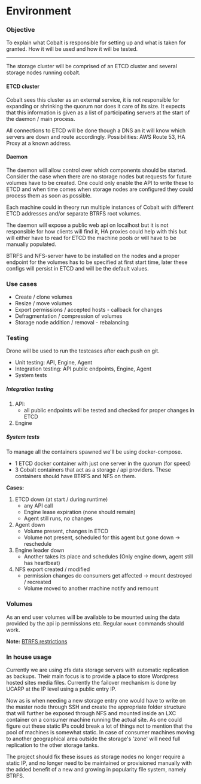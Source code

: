 # Environment

### Objective

To explain what Cobalt is responsible for setting up and what is taken for granted.
How it will be used and how it will be tested.

---

The storage cluster will be comprised of an ETCD cluster and several storage nodes running cobalt.

#### ETCD cluster

Cobalt sees this cluster as an external service, it is not responsible for expanding or shrinking
the quorum nor does it care of its size.
It expects that this information is given as a list of participating servers at
the start of the daemon / main process.

All connections to ETCD will be done though a DNS an it will know which servers are down and route accordingly.
Possibilities: AWS Route 53, HA Proxy at a known address.

#### Daemon

The daemon will allow control over which components should be started. Consider the case
when there are no storage nodes but requests for future volumes have to be created. One could
only enable the API to write these to ETCD and when time comes when storage nodes are
configured they could process them as soon as possible.

Each machine could in theory run multiple instances of Cobalt with different ETCD addresses and/or
separate BTRFS root volumes.

The daemon will expose a public web api on localhost but it is not responsible
for how clients will find it, HA proxies could help with this but will either have to
read for ETCD the machine pools or will have to be manually populated.

BTRFS and NFS-server have to be installed on the nodes and a proper endpoint for the
volumes has to be specified at first start time, later these configs will persist in
ETCD and will be the default values.


### Use cases

- Create / clone volumes
- Resize / move volumes
- Export permissions / accepted hosts - callback for changes
- Defragmentation / compression of volumes
- Storage node addition / removal - rebalancing

### Testing

Drone will be used to run the testcases after each push on git.

- Unit testing: API, Engine, Agent
- Integration testing: API public endpoints, Engine, Agent
- System tests

##### Integration testing

1. API:
    * all public endpoints will be tested and checked for proper changes in ETCD
2. Engine

##### System tests

To manage all the containers spawned we'll be using docker-compose.

- 1 ETCD docker container with just one server in the quorum (for speed)
- 3 Cobalt containers that act as a storage / api providers. These containers should have BTRFS and NFS on them.

**Cases:**

1. ETCD down (at start / during runtime)
    * any API call
    * Engine lease expiration (none should remain)
    * Agent still runs, no changes
2. Agent down
    * Volume present, changes in ETCD
    * Volume not present, scheduled for this agent but gone down -> reschedule
3. Engine leader down
    * Another takes its place and schedules (Only engine down, agent still has heartbeat)
4. NFS export created / modified
    * permission changes do consumers get affected -> mount destroyed / recreated
    * Volume moved to another machine notify and remount


### Volumes

As an end user volumes will be available to be mounted using the data provided by the api
ip permissions etc. Regular `mount` commands should work.

**Note:** [BTRFS restrictions](https://en.wikipedia.org/wiki/Btrfs)


### In house usage

Currently we are using zfs data storage servers with automatic replication as backups.
Their main focus is to provide a place to store Wordpress hosted sites media files.
Currently the failover mechanism is done by UCARP at the IP level using a public entry IP.

Now as is when needing a new storage entry one would have to write on the master node through
SSH and create the appropriate folder structure that will further be exposed through NFS and
mounted inside an LXC container on a consumer machine running the actual site.
As one could figure out these static IPs could break a lot of things not to mention
that the pool of machines is somewhat static. In case of consumer machines moving to another
geographical area outside the storage's 'zone' will need full replication to the other storage tanks.

The project should fix these issues as storage nodes no longer require a static IP,
and no longer need to be maintained or provisioned manually with the added benefit of
a new and growing in popularity file system, namely BTRFS.




